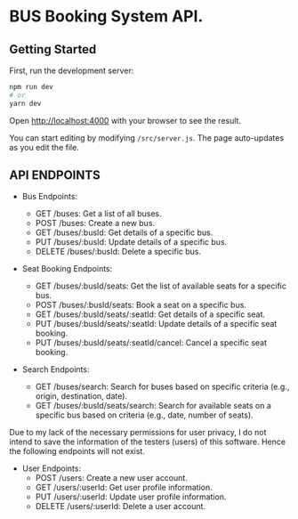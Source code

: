 # BUS Booking System API.

## Getting Started

First, run the development server:

```bash
npm run dev
# or
yarn dev
```

Open [http://localhost:4000](http://localhost:4000) with your browser to see the result.

You can start editing by modifying `/src/server.js`. The page auto-updates as you edit the file.

## API ENDPOINTS

- Bus Endpoints:

  - GET /buses: Get a list of all buses.
  - POST /buses: Create a new bus.
  - GET /buses/:busId: Get details of a specific bus.
  - PUT /buses/:busId: Update details of a specific bus.
  - DELETE /buses/:busId: Delete a specific bus.

- Seat Booking Endpoints:

  - GET /buses/:busId/seats: Get the list of available seats for a specific bus.
  - POST /buses/:busId/seats: Book a seat on a specific bus.
  - GET /buses/:busId/seats/:seatId: Get details of a specific seat.
  - PUT /buses/:busId/seats/:seatId: Update details of a specific seat booking.
  - PUT /buses/:busId/seats/:seatId/cancel: Cancel a specific seat booking.

- Search Endpoints:

  - GET /buses/search: Search for buses based on specific criteria (e.g., origin, destination, date).
  - GET /buses/:busId/seats/search: Search for available seats on a specific bus based on criteria (e.g., date, number of seats).

Due to my lack of the necessary permissions for user privacy, I do not intend to save the information of the testers (users) of this software.
Hence the following endpoints will not exist.

- User Endpoints:
  - POST /users: Create a new user account.
  - GET /users/:userId: Get user profile information.
  - PUT /users/:userId: Update user profile information.
  - DELETE /users/:userId: Delete a user account.
